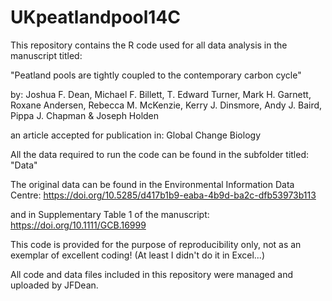 # UKpeatlandpool14C

This repository contains the R code used for all data analysis in the manuscript titled:

"Peatland pools are tightly coupled to the contemporary carbon cycle"

by:
Joshua F. Dean, Michael F. Billett, T. Edward Turner, Mark H. Garnett, Roxane Andersen, Rebecca M. McKenzie, Kerry J. Dinsmore, Andy J. Baird, Pippa J. Chapman & Joseph Holden

an article accepted for publication in:
Global Change Biology

All the data required to run the code can be found in the subfolder titled:
"Data"

The original data can be found in the Environmental Information Data Centre:
https://doi.org/10.5285/d417b1b9-eaba-4b9d-ba2c-dfb53973b113 

and in Supplementary Table 1 of the manuscript:
https://doi.org/10.1111/GCB.16999 

This code is provided for the purpose of reproducibility only, not as an exemplar of excellent coding! (At least I didn't do it in Excel...)

All code and data files included in this repository were managed and uploaded by JFDean.
